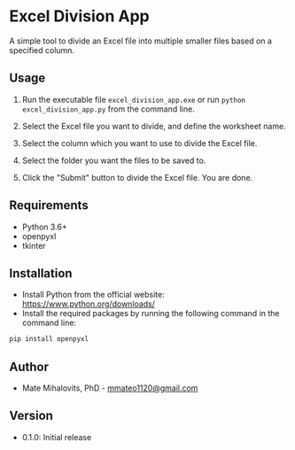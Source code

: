 # Excel Division App

A simple tool to divide an Excel file into multiple smaller files based on a specified column.

## Usage

1. Run the executable file `excel_division_app.exe` or run `python excel_division_app.py` from the command line.

2. Select the Excel file you want to divide, and define the worksheet name.

3. Select the column which you want to use to divide the Excel file.

4. Select the folder you want the files to be saved to.

4. Click the "Submit" button to divide the Excel file. You are done.

## Requirements

- Python 3.6+
- openpyxl
- tkinter

## Installation

- Install Python from the official website: https://www.python.org/downloads/
- Install the required packages by running the following command in the command line:

```bash
pip install openpyxl
```

## Author

- Mate Mihalovits, PhD - mmateo1120@gmail.com

## Version

- 0.1.0: Initial release
